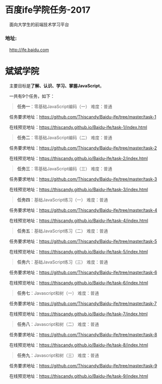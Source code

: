 # 百度ife学院任务-2017

　面向大学生的前端技术学习平台

### 地址:
　http://ife.baidu.com

# 斌斌学院

　主要目标是**了解、认识、学习、掌握JavaScript**。

　一共有9个任务，如下：

> **任务一**：零基础JavaScript编码（一） 难度：普通

　任务要求地址：https://github.com/Thiscandy/Baidu-ife/tree/master/task-1

　在线预览地址：https://thiscandy.github.io/Baidu-ife/task-1/index.html

> **任务二**：零基础JavaScript编码（二） 难度：普通

　任务要求地址：https://github.com/Thiscandy/Baidu-ife/tree/master/task-2

　在线预览地址：https://thiscandy.github.io/Baidu-ife/task-2/index.html

> **任务三**：零基础JavaScript编码（三） 难度：普通

　任务要求地址：https://github.com/Thiscandy/Baidu-ife/tree/master/task-3

　在线预览地址：https://thiscandy.github.io/Baidu-ife/task-3/index.html

> **任务四**：基础JavaScript练习（一） 难度：普通

　任务要求地址：https://github.com/Thiscandy/Baidu-ife/tree/master/task-4

　在线预览地址：https://thiscandy.github.io/Baidu-ife/task-4/index.html

> **任务五**：基础JavaScript练习（二） 难度：普通

　任务要求地址：https://github.com/Thiscandy/Baidu-ife/tree/master/task-5

　在线预览地址：https://thiscandy.github.io/Baidu-ife/task-5/index.html

> **任务六**：基础JavaScript练习（三） 难度：普通

　任务要求地址：https://github.com/Thiscandy/Baidu-ife/tree/master/task-6

　在线预览地址：https://thiscandy.github.io/Baidu-ife/task-6/index.html

> **任务七**：Javascript和树（一） 难度：普通

　任务要求地址：https://github.com/Thiscandy/Baidu-ife/tree/master/task-7

　在线预览地址：https://thiscandy.github.io/Baidu-ife/task-7/index.html

> **任务八**：Javascript和树（二） 难度：普通

　任务要求地址：https://github.com/Thiscandy/Baidu-ife/tree/master/task-8

　在线预览地址：https://thiscandy.github.io/Baidu-ife/task-8/index.html

> **任务九**：Javascript和树（三） 难度：普通

　任务要求地址：https://github.com/Thiscandy/Baidu-ife/tree/master/task-9

　在线预览地址：https://thiscandy.github.io/Baidu-ife/task-9/index.html